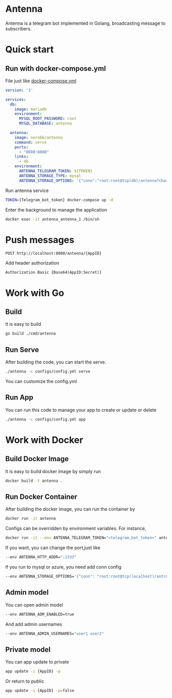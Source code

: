# Antenna
Antenna is a telegram bot implemented in Golang, broadcasting message to subscribers.

# Quick start
## Run with docker-compose.yml
File just like [docker-compose.yml](https://github.com/ne2blink/antenna/blob/master/docker-compose.yml)
```yml
version: '3'

services:
  db:
    image: mariadb
    environment:
      MYSQL_ROOT_PASSWORD: root
      MYSQL_DATABASE: antenna

  antenna:
    image: nerobb/antenna
    command: serve
    ports:
      - "8080:8080"
    links:
      - db
    environment:
      ANTENNA_TELEGRAM_TOKEN: ${TOKEN}
      ANTENNA_STORAGE_TYPE: mysql
      ANTENNA_STORAGE_OPTIONS: '{"conn":"root:root@tcp(db)/antenna?charset=utf8"}'
```

Run antenna service
```bash
TOKEN={Telegram_bot_token} docker-compose up -d
```

Enter the background to manage the application
```bash
docker exec -it antenna_antenna_1 /bin/sh
```

# Push messages
```
POST http://localhost:8080/antenna/{AppID}
```
Add header authorization
```
Authorization Basic {Base64(AppID:Secret)}
```

# Work with Go
## Build
It is easy to build
```bash
go build ./cmd/antenna
```

## Run Serve
After building the code, you can start the serve.
```bash
./antenna -c configs/config.yml serve
```
You can customize the config.yml

## Run App
You can run this code to manage your app to create or update or delete
```bash
./antenna -c configs/config.yml app
```

# Work with Docker
## Build Docker Image
It is easy to build docker image by simply run
```bash
docker build -t antenna .
```

## Run Docker Container
After building the docker image, you can run the container by
```bash
docker run -it antenna
```
Configs can be overridden by environment variables. For instance,
```bash
docker run -it --env ANTENNA_TELEGRAM_TOKEN="<telegram_bot_token>" antenna
```

If you want, you can change the port,just like
```bash
--env ANTENNA_HTTP_ADDR=":2333"
```

If you run to mysql or azure, you need add conn config
```bash
--env ANTENNA_STORAGE_OPTIONS='{"conn": "root:root@tcp(localhost)/antrnna?charset=utf8"}'
```

## Admin model
You can open admin model
```bash
--env ANTENNA_ADM_ENABLED=true
```

And add admin usernames
```bash
--env ANTENNA_ADMIN_USERNAMES="user1 user2"
```

## Private model
You can app update to private
```bash
app update -i {AppID} -p
```
Or return to public
```bash
app update -i {AppID} -p=false
```
